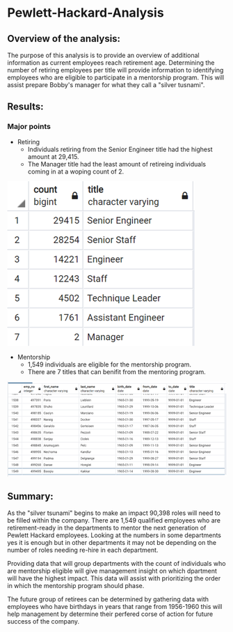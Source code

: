 # Pewlett-Hackard-Analysis

## Overview of the analysis: 
The purpose of this analysis is to provide an overview of additional information as current employees reach retirement age.  Determining the number of retiring employees per title will provide information to identifying employees who are eligible to participate in a mentorship program. This will assist prepare Bobby's manager for what they call a "silver tusnami".

## Results:

### Major points
- Retiring
  - Individuals retiring from the Senior Engineer title had the highest amount at 29,415.
  - The Manager title had the least amount of retireing individuals coming in at a woping count of 2.

![retiring_titles](https://github.com/Coachnmomof3/Pewlett-Hackard-Analysis/blob/master/retiring_titles.png)


- Mentorship
  - 1,549 individuals are eligible for the mentorship program.
  - There are 7 titles that can benifit from the mentoring program.

![mentorship_eligibility](https://github.com/Coachnmomof3/Pewlett-Hackard-Analysis/blob/master/mentorship_eligibility.png)

## Summary: 
As the "silver tsunami" begins to make an impact 90,398 roles will need to be filled within the company. There are 1,549 qualified employees who are retirement-ready in the departments to mentor the next generation of Pewlett Hackard employees. Looking at the numbers in some departments yes it is enough but in other departments it may not be depending on the number of roles needing re-hire in each department.

Providing data that will group departments with the count of individuals who are mentorship eligible will give management insight on which dpartment will have the highest impact. This data will assist with prioritizing the order in which the mentorship program should phase.

The future group of retirees can be determined by gathering data with employees who have birthdays in years that range from 1956-1960 this will help management by determine their perfered corse of action for future success of the company.